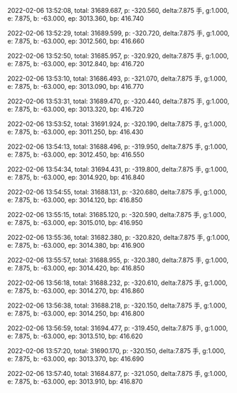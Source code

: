 2022-02-06 13:52:08, total: 31689.687, p: -320.560, delta:7.875 手, g:1.000, e: 7.875, b: -63.000, ep: 3013.360, bp: 416.740

2022-02-06 13:52:29, total: 31689.599, p: -320.720, delta:7.875 手, g:1.000, e: 7.875, b: -63.000, ep: 3012.560, bp: 416.660

2022-02-06 13:52:50, total: 31685.957, p: -320.920, delta:7.875 手, g:1.000, e: 7.875, b: -63.000, ep: 3012.840, bp: 416.720

2022-02-06 13:53:10, total: 31686.493, p: -321.070, delta:7.875 手, g:1.000, e: 7.875, b: -63.000, ep: 3013.090, bp: 416.770

2022-02-06 13:53:31, total: 31689.470, p: -320.440, delta:7.875 手, g:1.000, e: 7.875, b: -63.000, ep: 3013.320, bp: 416.720

2022-02-06 13:53:52, total: 31691.924, p: -320.190, delta:7.875 手, g:1.000, e: 7.875, b: -63.000, ep: 3011.250, bp: 416.430

2022-02-06 13:54:13, total: 31688.496, p: -319.950, delta:7.875 手, g:1.000, e: 7.875, b: -63.000, ep: 3012.450, bp: 416.550

2022-02-06 13:54:34, total: 31694.431, p: -319.800, delta:7.875 手, g:1.000, e: 7.875, b: -63.000, ep: 3014.920, bp: 416.840

2022-02-06 13:54:55, total: 31688.131, p: -320.680, delta:7.875 手, g:1.000, e: 7.875, b: -63.000, ep: 3014.120, bp: 416.850

2022-02-06 13:55:15, total: 31685.120, p: -320.590, delta:7.875 手, g:1.000, e: 7.875, b: -63.000, ep: 3015.010, bp: 416.950

2022-02-06 13:55:36, total: 31682.380, p: -320.820, delta:7.875 手, g:1.000, e: 7.875, b: -63.000, ep: 3014.380, bp: 416.900

2022-02-06 13:55:57, total: 31688.955, p: -320.380, delta:7.875 手, g:1.000, e: 7.875, b: -63.000, ep: 3014.420, bp: 416.850

2022-02-06 13:56:18, total: 31688.232, p: -320.610, delta:7.875 手, g:1.000, e: 7.875, b: -63.000, ep: 3014.270, bp: 416.860

2022-02-06 13:56:38, total: 31688.218, p: -320.150, delta:7.875 手, g:1.000, e: 7.875, b: -63.000, ep: 3014.250, bp: 416.800

2022-02-06 13:56:59, total: 31694.477, p: -319.450, delta:7.875 手, g:1.000, e: 7.875, b: -63.000, ep: 3013.510, bp: 416.620

2022-02-06 13:57:20, total: 31690.170, p: -320.150, delta:7.875 手, g:1.000, e: 7.875, b: -63.000, ep: 3013.370, bp: 416.690

2022-02-06 13:57:40, total: 31684.877, p: -321.050, delta:7.875 手, g:1.000, e: 7.875, b: -63.000, ep: 3013.910, bp: 416.870